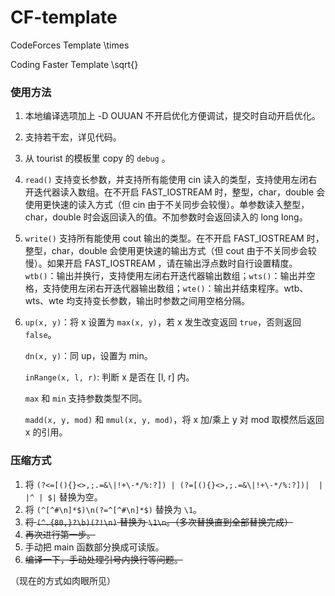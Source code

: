 # CF-template
CodeForces Template \times

Coding Faster Template \sqrt{}

### 使用方法

1. 本地编译选项加上 -D OUUAN 不开启优化方便调试，提交时自动开启优化。

2. 支持若干宏，详见代码。

3. 从 tourist 的模板里 copy 的 `debug` 。

4. `read()` 支持变长参数，并支持所有能使用 cin 读入的类型，支持使用左闭右开迭代器读入数组。在不开启 FAST_IOSTREAM 时，整型，char，double 会使用更快速的读入方式（但 cin 由于不关同步会较慢）。单参数读入整型，char，double 时会返回读入的值。不加参数时会返回读入的 long long。

5. `write()` 支持所有能使用 cout 输出的类型。在不开启 FAST_IOSTREAM 时，整型，char，double 会使用更快速的输出方式（但 cout 由于不关同步会较慢）。如果开启 FAST_IOSTREAM ，请在输出浮点数时自行设置精度。`wtb()`：输出并换行，支持使用左闭右开迭代器输出数组；`wts()`：输出并空格，支持使用左闭右开迭代器输出数组；`wte()`：输出并结束程序。wtb、wts、wte 均支持变长参数，输出时参数之间用空格分隔。

6. `up(x, y)`：将 x 设置为 `max(x, y)`，若 x 发生改变返回 `true`，否则返回 `false`。

   `dn(x, y)`：同 up，设置为 min。

   `inRange(x, l, r)`: 判断 x 是否在 [l, r] 内。

   `max` 和 `min` 支持参数类型不同。

   `madd(x, y, mod)` 和 `mmul(x, y, mod)`，将 x 加/乘上 y 对 mod 取模然后返回 x 的引用。

### 压缩方式

1. 将 `(?<=[(){}<>,;.=&\|!+\-*/%:?]) | (?=[(){}<>,;.=&\|!+\-*/%:?])|  |	|^ | $|` 替换为空。
2. 将 `(^[^#\n]*$)\n(?=^[^#\n]*$)` 替换为 `\1`。
3. ~~将 `(^.{80,}?\b)(?!\n)` 替换为 `\1\n`。（多次替换直到全部替换完成）~~
4. ~~再次进行第一步。~~
5. 手动把 main 函数部分换成可读版。
6. ~~编译一下，手动处理引号内换行等问题。~~

（现在的方式如肉眼所见）